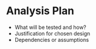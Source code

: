 # Analysis Plan

- What will be tested and how?
- Justification for chosen design
- Dependencies or assumptions
